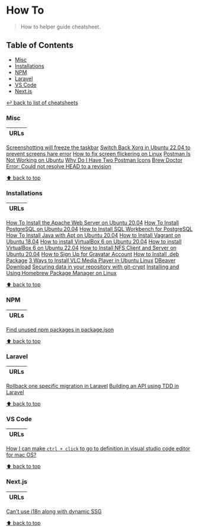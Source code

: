 # How To

> How to helper guide cheatsheet.

## Table of Contents

* [Misc](#misc)
* [Installations](#installations)
* [NPM](#npm)
* [Laravel](#laravel)
* [VS Code](#vs-code)
* [Next.js](#nextjs)

[↩ back to list of cheatsheets](README.md#list-of-cheatsheets)

### Misc

URLs |
-----|
[Screenshotting will freeze the taskbar](https://discourse.ubuntu.com/t/screenshotting-will-freeze-the-taskbar/19646)
[Switch Back Xorg in Ubuntu 22.04 to prevent screens hare error](https://fostips.com/switch-back-xorg-ubuntu-21-04/)
[How to fix screen flickering on Linux](https://ljvmiranda921.github.io/notebook/2021/09/01/linux-thinkpad-screen-flicker/)
[Postman Is Not Working on Ubuntu](https://www.codegrepper.com/code-examples/shell/postman+not+working+ubuntu+20.04)
[Why Do I Have Two Postman Icons](https://howtofix.io/why-do-i-have-two-postman-icons-id335724)
[Brew Doctor Error: Could not resolve HEAD to a revision](https://github.com/Homebrew/discussions/discussions/1512)

[⬆ back to top](#table-of-contents)

### Installations

URLs |
-----|
[How To Install the Apache Web Server on Ubuntu 20.04](https://www.digitalocean.com/community/tutorials/how-to-install-the-apache-web-server-on-ubuntu-20-04)
[How To Install PostgreSQL on Ubuntu 20.04](https://www.digitalocean.com/community/tutorials/how-to-install-postgresql-on-ubuntu-20-04-quickstart)
[How to Install SQL Workbench for PostgreSQL](https://phoenixnap.com/kb/postgresql-workbench)
[How To Install Java with Apt on Ubuntu 20.04](https://www.digitalocean.com/community/tutorials/how-to-install-java-with-apt-on-ubuntu-20-04)
[How to Install Vagrant on Ubuntu 18.04](https://linuxize.com/post/how-to-install-vagrant-on-ubuntu-18-04/)
[How to install VirtualBox 6 on Ubuntu 20.04](https://www.serverlab.ca/tutorials/linux/containers-and-virtual-machines/how-to-install-virtualbox-6-on-ubuntu-20-04/)
[How to install VirtualBox 6 on Ubuntu 22.04](https://www.linuxcapable.com/how-to-install-virtualbox-6-1-on-ubuntu-22-04-lts/)
[How to Install NFS Client and Server on Ubuntu 20.04](https://www.howtoforge.com/how-to-install-nfs-client-and-server-on-ubuntu-2004/)
[How to Sign Up for Gravatar Account](https://en.gravatar.com/support/how-to-sign-up/)
[How to Install .deb Package](https://help.ubuntu.com/kubuntu/desktopguide/C/manual-install.html)
[3 Ways to Install VLC Media Player in Ubuntu Linux](https://www.vlchelp.com/install-ubuntu-linux/)
[DBeaver Download](https://dbeaver.io/download/)
[Securing data in your repository with git-crypt](https://www.schibsted.pl/blog/securing-data-with-git-crypt/)
[Installing and Using Homebrew Package Manager on Linux](https://itsfoss.com/homebrew-linux/)

[⬆ back to top](#table-of-contents)

### NPM

URLs |
-----|
[Find unused npm packages in package.json](https://stackoverflow.com/questions/22675725/find-unused-npm-packages-in-package-json)

[⬆ back to top](#table-of-contents)

### Laravel

URLs |
-----|
[Rollback one specific migration in Laravel](https://stackoverflow.com/questions/30287896/rollback-one-specific-migration-in-laravel)
[Building an API using TDD in Laravel](https://laravel.io/articles/building-an-api-using-tdd-in-laravel)

[⬆ back to top](#table-of-contents)

### VS Code

URLs |
-----|
[How I can make `ctrl + click` to go to definition in visual studio code editor for mac OS?](https://stackoverflow.com/questions/52081768/how-i-can-make-ctrl-click-to-go-to-definition-in-visual-studio-code-editor-f)

[⬆ back to top](#table-of-contents)

### Next.js

URLs |
-----|
[Can't use i18n along with dynamic SSG](https://github.com/netlify/netlify-plugin-nextjs/issues/223#issuecomment-832977548)

[⬆ back to top](#table-of-contents)
